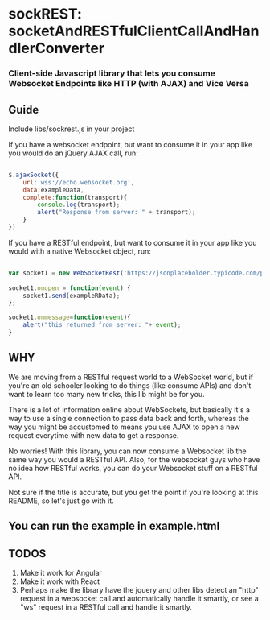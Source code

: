 # sockREST: socketAndRESTfulClientCallAndHandlerConverter
### Client-side Javascript library that lets you consume Websocket Endpoints like HTTP (with AJAX) and Vice Versa

## Guide

Include libs/sockrest.js in your project

If you have a websocket endpoint, but want to consume it in your app like you would do an jQuery AJAX call, run: 

```javascript

$.ajaxSocket({
	url:'wss://echo.websocket.org',
	data:exampleData,
	complete:function(transport){
		console.log(transport);
		alert("Response from server: " + transport);
	}
})

```

If you have a RESTful endpoint, but want to consume it in your app like you would with a native Websocket object, run:

```javascript

var socket1 = new WebSocketRest('https://jsonplaceholder.typicode.com/posts/1');
	
socket1.onopen = function(event) {
	socket1.send(exampleRData);
};

socket1.onmessage=function(event){
	alert("this returned from server: "+ event);
}

```

## WHY

We are moving from a RESTful request world to a WebSocket world, but if you're an old schooler looking to do things (like consume APIs) and don't want to learn too many new tricks, this lib might be for you.

There is a lot of information online about WebSockets, but basically it's a way to use a single connection to pass data back and forth, whereas the way you might be accustomed to means you use AJAX to open a new request everytime with new data to get a response.

No worries! With this library, you can now consume a Websocket lib the same way you would a RESTful API. Also, for the websocket guys who have no idea how RESTful works, you can do your Websocket stuff on a RESTful API.

Not sure if the title is accurate, but you get the point if you're looking at this README, so let's just go with it.


## You can run the example in example.html 


## TODOS

1. Make it work for Angular
2. Make it work with React
3. Perhaps make the library have the jquery and other libs detect an "http" request in a websocket call and automatically handle it smartly, or see a "ws" request in a RESTful call and handle it smartly.







